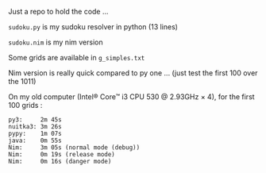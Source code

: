Just a repo to hold the code ...

`sudoku.py` is my sudoku resolver in python (13 lines)

`sudoku.nim` is my nim version

Some grids are available in `g_simples.txt`

Nim version is really quick compared to py one ...
(just test the first 100 over the 1011)

On my old computer (Intel® Core™ i3 CPU 530 @ 2.93GHz × 4), for the first 100 grids :

```
py3:     2m 45s
nuitka3: 3m 26s
pypy:    1m 07s
java:    0m 55s
Nim:     3m 05s (normal mode (debug))
Nim:     0m 19s (release mode)
Nim:     0m 16s (danger mode)
```
